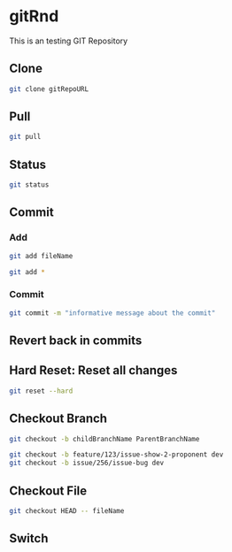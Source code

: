 # gitRnd
This is an testing GIT Repository

## Clone
```bash
git clone gitRepoURL
```

## Pull
```bash
git pull
```

## Status
```bash
git status
```

## Commit
### Add
```bash
git add fileName 
```

```bash
git add *
```


### Commit
```bash
git commit -m "informative message about the commit"
```

## Revert back in commits

## Hard Reset: Reset all changes
```bash
git reset --hard
```

## Checkout Branch
```bash
git checkout -b childBranchName ParentBranchName
```

```bash
git checkout -b feature/123/issue-show-2-proponent dev
git checkout -b issue/256/issue-bug dev
```


## Checkout File 
```bash
git checkout HEAD -- fileName
```


## Switch
```bash

```